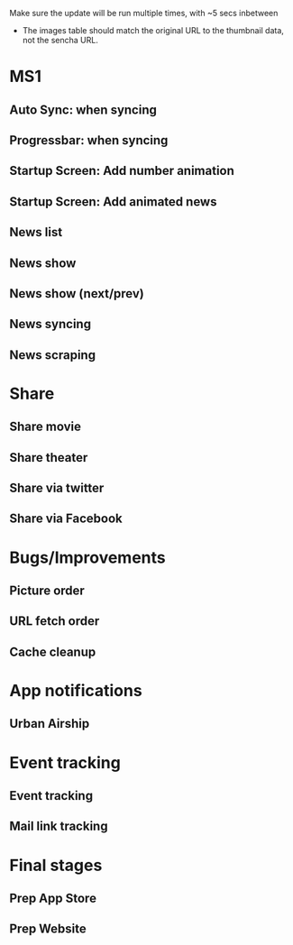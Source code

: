 Make sure the update will be run multiple times, with ~5 secs inbetween

- The images table should match the original URL to the thumbnail data, not the sencha URL.

# MS1

## Auto Sync: when syncing
## Progressbar: when syncing

## Startup Screen: Add number animation

## Startup Screen: Add animated news
## News list
## News show
## News show (next/prev)
## News syncing
## News scraping

# Share

## Share movie
## Share theater
## Share via twitter
## Share via Facebook

# Bugs/Improvements

## Picture order
## URL fetch order
## Cache cleanup

# App notifications

## Urban Airship

# Event tracking

## Event tracking
## Mail link tracking

# Final stages

## Prep App Store
## Prep Website
